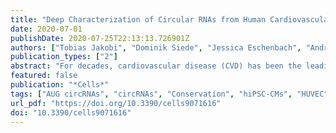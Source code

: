 ```yaml
---
title: "Deep Characterization of Circular RNAs from Human Cardiovascular Cell Models and Cardiac Tissue"
date: 2020-07-01
publishDate: 2020-07-25T22:13:13.726901Z
authors: ["Tobias Jakobi", "Dominik Siede", "Jessica Eschenbach", "Andreas W. Heumüller", "Martin Busch", "Rouven Nietsch", "Benjamin Meder", "Patrick Most", "Stefanie Dimmeler", "Johannes Backs", "Hugo A. Katus", "Christoph Dieterich"]
publication_types: ["2"]
abstract: "For decades, cardiovascular disease (CVD) has been the leading cause of death throughout most developed countries. Several studies relate RNA splicing, and more recently also circular RNAs (circRNAs), to CVD. CircRNAs originate from linear transcripts and have been shown to exhibit tissue-specific expression profiles. Here, we present an in-depth analysis of sequence, structure, modification, and cardiac circRNA interactions. We used human induced pluripotent stem cell-derived cardiac myocytes (hiPSC-CMs), human healthy and diseased (ischemic cardiomyopathy, dilated cardiomyopathy) cardiac tissue, and human umbilical vein endothelial cells (HUVECs) to profile circRNAs. We identified shared circRNAs across all samples, as well as model-specific circRNA signatures. Based on these circRNAs, we identified 63 positionally conserved and expressed circRNAs in human, pig, and mouse hearts. Furthermore, we found that the sequence of circRNAs can deviate from the sequence derived from the genome sequence, an important factor in assessing potential functions. Integration of additional data yielded evidence for m6A-methylation of circRNAs, potentially linked to translation, as well as, circRNAs overlapping with potential Argonaute 2 binding sites, indicating potential association with the RISC complex. Moreover, we describe, for the first time in cardiac model systems, a sub class of circRNAs containing the start codon of their primary transcript (AUG circRNAs) and observe an enrichment for m6A-methylation for AUG circRNAs."
featured: false
publication: "*Cells*"
tags: ["AUG circRNAs", "circRNAs", "Conservation", "hiPSC-CMs", "HUVEC", "m6A-methylation", "RNase R"]
url_pdf: "https://doi.org/10.3390/cells9071616"
doi: "10.3390/cells9071616"
---
```


